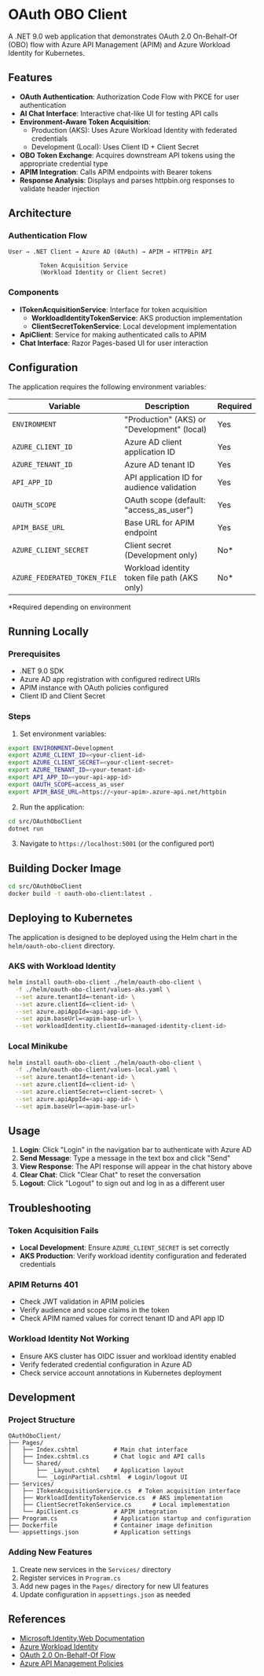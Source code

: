 # OAuth OBO Client

A .NET 9.0 web application that demonstrates OAuth 2.0 On-Behalf-Of (OBO) flow with Azure API Management (APIM) and Azure Workload Identity for Kubernetes.

## Features

- **OAuth Authentication**: Authorization Code Flow with PKCE for user authentication
- **AI Chat Interface**: Interactive chat-like UI for testing API calls
- **Environment-Aware Token Acquisition**: 
  - Production (AKS): Uses Azure Workload Identity with federated credentials
  - Development (Local): Uses Client ID + Client Secret
- **OBO Token Exchange**: Acquires downstream API tokens using the appropriate credential type
- **APIM Integration**: Calls APIM endpoints with Bearer tokens
- **Response Analysis**: Displays and parses httpbin.org responses to validate header injection

## Architecture

### Authentication Flow

```
User → .NET Client → Azure AD (OAuth) → APIM → HTTPBin API
                    ↓
         Token Acquisition Service
         (Workload Identity or Client Secret)
```

### Components

- **ITokenAcquisitionService**: Interface for token acquisition
  - **WorkloadIdentityTokenService**: AKS production implementation
  - **ClientSecretTokenService**: Local development implementation
- **ApiClient**: Service for making authenticated calls to APIM
- **Chat Interface**: Razor Pages-based UI for user interaction

## Configuration

The application requires the following environment variables:

| Variable | Description | Required |
|----------|-------------|----------|
| `ENVIRONMENT` | "Production" (AKS) or "Development" (local) | Yes |
| `AZURE_CLIENT_ID` | Azure AD client application ID | Yes |
| `AZURE_TENANT_ID` | Azure AD tenant ID | Yes |
| `API_APP_ID` | API application ID for audience validation | Yes |
| `OAUTH_SCOPE` | OAuth scope (default: "access_as_user") | Yes |
| `APIM_BASE_URL` | Base URL for APIM endpoint | Yes |
| `AZURE_CLIENT_SECRET` | Client secret (Development only) | No* |
| `AZURE_FEDERATED_TOKEN_FILE` | Workload identity token file path (AKS only) | No* |

*Required depending on environment

## Running Locally

### Prerequisites

- .NET 9.0 SDK
- Azure AD app registration with configured redirect URIs
- APIM instance with OAuth policies configured
- Client ID and Client Secret

### Steps

1. Set environment variables:
```bash
export ENVIRONMENT=Development
export AZURE_CLIENT_ID=<your-client-id>
export AZURE_CLIENT_SECRET=<your-client-secret>
export AZURE_TENANT_ID=<your-tenant-id>
export API_APP_ID=<your-api-app-id>
export OAUTH_SCOPE=access_as_user
export APIM_BASE_URL=https://<your-apim>.azure-api.net/httpbin
```

2. Run the application:
```bash
cd src/OAuthOboClient
dotnet run
```

3. Navigate to `https://localhost:5001` (or the configured port)

## Building Docker Image

```bash
cd src/OAuthOboClient
docker build -t oauth-obo-client:latest .
```

## Deploying to Kubernetes

The application is designed to be deployed using the Helm chart in the `helm/oauth-obo-client` directory.

### AKS with Workload Identity

```bash
helm install oauth-obo-client ./helm/oauth-obo-client \
  -f ./helm/oauth-obo-client/values-aks.yaml \
  --set azure.tenantId=<tenant-id> \
  --set azure.clientId=<client-id> \
  --set azure.apiAppId=<api-app-id> \
  --set apim.baseUrl=<apim-base-url> \
  --set workloadIdentity.clientId=<managed-identity-client-id>
```

### Local Minikube

```bash
helm install oauth-obo-client ./helm/oauth-obo-client \
  -f ./helm/oauth-obo-client/values-local.yaml \
  --set azure.tenantId=<tenant-id> \
  --set azure.clientId=<client-id> \
  --set azure.clientSecret=<client-secret> \
  --set azure.apiAppId=<api-app-id> \
  --set apim.baseUrl=<apim-base-url>
```

## Usage

1. **Login**: Click "Login" in the navigation bar to authenticate with Azure AD
2. **Send Message**: Type a message in the text box and click "Send"
3. **View Response**: The API response will appear in the chat history above
4. **Clear Chat**: Click "Clear Chat" to reset the conversation
5. **Logout**: Click "Logout" to sign out and log in as a different user

## Troubleshooting

### Token Acquisition Fails

- **Local Development**: Ensure `AZURE_CLIENT_SECRET` is set correctly
- **AKS Production**: Verify workload identity configuration and federated credentials

### APIM Returns 401

- Check JWT validation in APIM policies
- Verify audience and scope claims in the token
- Check APIM named values for correct tenant ID and API app ID

### Workload Identity Not Working

- Ensure AKS cluster has OIDC issuer and workload identity enabled
- Verify federated credential configuration in Azure AD
- Check service account annotations in Kubernetes deployment

## Development

### Project Structure

```
OAuthOboClient/
├── Pages/
│   ├── Index.cshtml          # Main chat interface
│   ├── Index.cshtml.cs       # Chat logic and API calls
│   └── Shared/
│       ├── _Layout.cshtml    # Application layout
│       └── _LoginPartial.cshtml  # Login/logout UI
├── Services/
│   ├── ITokenAcquisitionService.cs  # Token acquisition interface
│   ├── WorkloadIdentityTokenService.cs  # AKS implementation
│   ├── ClientSecretTokenService.cs      # Local implementation
│   └── ApiClient.cs          # APIM integration
├── Program.cs                # Application startup and configuration
├── Dockerfile                # Container image definition
└── appsettings.json          # Application settings
```

### Adding New Features

1. Create new services in the `Services/` directory
2. Register services in `Program.cs`
3. Add new pages in the `Pages/` directory for new UI features
4. Update configuration in `appsettings.json` as needed

## References

- [Microsoft.Identity.Web Documentation](https://learn.microsoft.com/en-us/azure/active-directory/develop/microsoft-identity-web)
- [Azure Workload Identity](https://azure.github.io/azure-workload-identity/)
- [OAuth 2.0 On-Behalf-Of Flow](https://learn.microsoft.com/en-us/azure/active-directory/develop/v2-oauth2-on-behalf-of-flow)
- [Azure API Management Policies](https://learn.microsoft.com/en-us/azure/api-management/api-management-policies)
